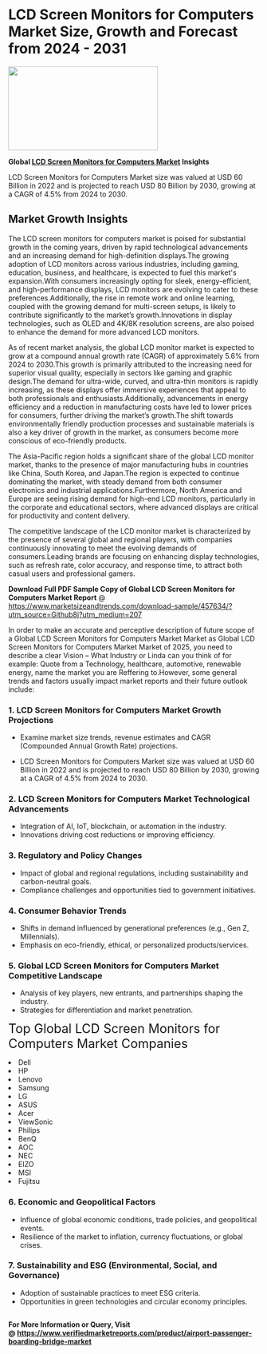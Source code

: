 <H1>LCD Screen Monitors for Computers Market Size, Growth and Forecast from 2024 - 2031</H1><img class="aligncenter size-medium wp-image-584254" src="https://thirdeyenews.in/wp-content/uploads/2024/09/Global-Market-Research-300x168.jpeg" alt="" width="300" height="168" /><p><strong>Global&nbsp;<a href="https://www.marketsizeandtrends.com/download-sample/457634/?utm_source=Github8j?utm_medium=207">LCD Screen Monitors for Computers Market</a> Insights</strong></p><p>LCD Screen Monitors for Computers Market size was valued at USD 60 Billion in 2022 and is projected to reach USD 80 Billion by 2030, growing at a CAGR of 4.5% from 2024 to 2030.</p><p><h2>Market Growth Insights</h2> <p>The LCD screen monitors for computers market is poised for substantial growth in the coming years, driven by rapid technological advancements and an increasing demand for high-definition displays.The growing adoption of LCD monitors across various industries, including gaming, education, business, and healthcare, is expected to fuel this market's expansion.With consumers increasingly opting for sleek, energy-efficient, and high-performance displays, LCD monitors are evolving to cater to these preferences.Additionally, the rise in remote work and online learning, coupled with the growing demand for multi-screen setups, is likely to contribute significantly to the market’s growth.Innovations in display technologies, such as OLED and 4K/8K resolution screens, are also poised to enhance the demand for more advanced LCD monitors.</p> <p>As of recent market analysis, the global LCD monitor market is expected to grow at a compound annual growth rate (CAGR) of approximately 5.6% from 2024 to 2030.This growth is primarily attributed to the increasing need for superior visual quality, especially in sectors like gaming and graphic design.The demand for ultra-wide, curved, and ultra-thin monitors is rapidly increasing, as these displays offer immersive experiences that appeal to both professionals and enthusiasts.Additionally, advancements in energy efficiency and a reduction in manufacturing costs have led to lower prices for consumers, further driving the market’s growth.The shift towards environmentally friendly production processes and sustainable materials is also a key driver of growth in the market, as consumers become more conscious of eco-friendly products.</p> <p>The Asia-Pacific region holds a significant share of the global LCD monitor market, thanks to the presence of major manufacturing hubs in countries like China, South Korea, and Japan.The region is expected to continue dominating the market, with steady demand from both consumer electronics and industrial applications.Furthermore, North America and Europe are seeing rising demand for high-end LCD monitors, particularly in the corporate and educational sectors, where advanced displays are critical for productivity and content delivery.</p> <p>The competitive landscape of the LCD monitor market is characterized by the presence of several global and regional players, with companies continuously innovating to meet the evolving demands of consumers.Leading brands are focusing on enhancing display technologies, such as refresh rate, color accuracy, and response time, to attract both casual users and professional gamers.</p> <p><span class=""><strong>Download Full PDF Sample Copy of Global LCD Screen Monitors for Computers Market Report</strong> @ <a href="https://www.marketsizeandtrends.com/download-sample/457634/?utm_source=Github8j?utm_medium=207" target="_blank">https://www.marketsizeandtrends.com/download-sample/457634/?utm_source=Github8j?utm_medium=207</a></span></p><p>In order to make an accurate and perceptive description of future scope of a Global&nbsp;LCD Screen Monitors for Computers Market Market as Global&nbsp;LCD Screen Monitors for Computers Market Market of 2025, you need to describe a clear Vision &ndash; What Industry or Linda can you think of for example: Quote from a Technology, healthcare, automotive, renewable energy, name the market you are Reffering to.However, some general trends and factors usually impact market reports and their future outlook include:</p><h3>1.&nbsp;<strong>LCD Screen Monitors for Computers Market Growth Projections</strong></h3><ul><li>Examine market size trends, revenue estimates and CAGR (Compounded Annual Growth Rate) projections.</li><li><p>LCD Screen Monitors for Computers Market size was valued at USD 60 Billion in 2022 and is projected to reach USD 80 Billion by 2030, growing at a CAGR of 4.5% from 2024 to 2030.</p></li></ul><h3>2.&nbsp;<strong>LCD Screen Monitors for Computers Market Technological Advancements</strong></h3><ul><li>Integration of AI, IoT, blockchain, or automation in the industry.</li><li>Innovations driving cost reductions or improving efficiency.</li></ul><h3>3.&nbsp;<strong>Regulatory and Policy Changes</strong></h3><ul><li>Impact of global and regional regulations, including sustainability and carbon-neutral goals.</li><li>Compliance challenges and opportunities tied to government initiatives.</li></ul><h3>4.&nbsp;<strong>Consumer Behavior Trends</strong></h3><ul><li>Shifts in demand influenced by generational preferences (e.g., Gen Z, Millennials).</li><li>Emphasis on eco-friendly, ethical, or personalized products/services.</li></ul><h3>5.&nbsp;<strong>Global LCD Screen Monitors for Computers Market Competitive Landscape</strong></h3><ul><li>Analysis of key players, new entrants, and partnerships shaping the industry.</li><li>Strategies for differentiation and market penetration.</li></ul><p data-pm-slice="1 1 []"><span style="color: inherit; font-family: inherit; font-size: 25px;">Top Global LCD Screen Monitors for Computers Market Companies</span></p><div class="" data-test-id=""><p><li>Dell</li><li> HP</li><li> Lenovo</li><li> Samsung</li><li> LG</li><li> ASUS</li><li> Acer</li><li> ViewSonic</li><li> Philips</li><li> BenQ</li><li> AOC</li><li> NEC</li><li> EIZO</li><li> MSI</li><li> Fujitsu</li></p></div><h3>6.&nbsp;<strong>Economic and Geopolitical Factors</strong></h3><ul><li>Influence of global economic conditions, trade policies, and geopolitical events.</li><li>Resilience of the market to inflation, currency fluctuations, or global crises.</li></ul><h3>7.&nbsp;<strong>Sustainability and ESG (Environmental, Social, and Governance)</strong></h3><ul><li>Adoption of sustainable practices to meet ESG criteria.</li><li>Opportunities in green technologies and circular economy principles.</li></ul><h2><strong style="font-size: 14px;">For More Information or Query, Visit @&nbsp;</strong><a style="background-color: #ffffff; font-size: 14px;" href="https://www.marketsizeandtrends.com/report/lcd-screen-monitors-for-computers-market/" target="_blank">https://www.verifiedmarketreports.com/product/airport-passenger-boarding-bridge-market</a></h2>
